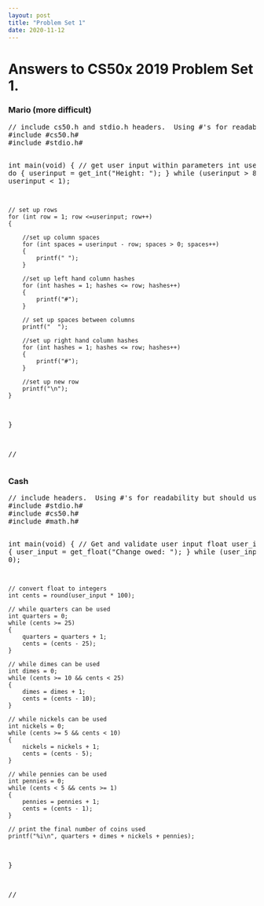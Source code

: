 ```yaml
---
layout: post
title: "Problem Set 1"
date: 2020-11-12
---
```


<h1>Answers to CS50x 2019 Problem Set 1.
</h1>

<h3>Mario (more difficult) </h3>
<PRE>
// include cs50.h and stdio.h headers.  Using #'s for readability but should use <>.
#include #cs50.h#
#include #stdio.h#

int main(void)
{
    // get user input within parameters
    int userinput; 
    do 
    { 
        userinput = get_int("Height: "); 
    }
    while (userinput > 8 || userinput < 1);

    // set up rows
    for (int row = 1; row <=userinput; row++)
    {

        //set up column spaces
        for (int spaces = userinput - row; spaces > 0; spaces++)
        {
            printf(" ");
        }

        //set up left hand column hashes
        for (int hashes = 1; hashes <= row; hashes++)
        {
            printf("#");
        }
        
        // set up spaces between columns
        printf("  ");

        //set up right hand column hashes
        for (int hashes = 1; hashes <= row; hashes++)
        {
            printf("#");
        }

        //set up new row
        printf("\n");
    }
}

//</PRE>

<h3>Cash </h3>
<PRE>
// include headers.  Using #'s for readability but should use <>.
#include #stdio.h#
#include #cs50.h#
#include #math.h#

int main(void)
{
    // Get and validate user input
    float user_input;
    do
    {
        user_input = get_float("Change owed: "); 
    }
    while (user_input < 0);

    // convert float to integers
    int cents = round(user_input * 100);

    // while quarters can be used
    int quarters = 0;
    while (cents >= 25)
    {
        quarters = quarters + 1;
        cents = (cents - 25);
    }

    // while dimes can be used
    int dimes = 0;
    while (cents >= 10 && cents < 25)
    {
        dimes = dimes + 1;
        cents = (cents - 10);
    }

    // while nickels can be used
    int nickels = 0;
    while (cents >= 5 && cents < 10)
    {
        nickels = nickels + 1;
        cents = (cents - 5);
    }

    // while pennies can be used
    int pennies = 0;
    while (cents < 5 && cents >= 1)
    {
        pennies = pennies + 1;
        cents = (cents - 1);
    }

    // print the final number of coins used
    printf("%i\n", quarters + dimes + nickels + pennies);     
    
}

//</PRE>
